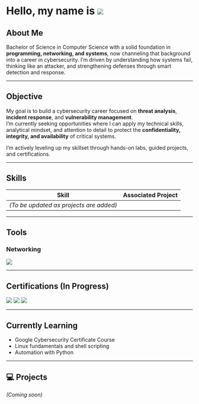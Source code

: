# Hello, my name is <a href="https://www.linkedin.com/in/tairiquedavis/"> <img src="https://img.shields.io/badge/-Tairique Davis-0072b1?&style=for-the-badge&logo=linkedin&logoColor=white" />
</a>

##  About Me      
Bachelor of Science in Computer Science with a solid foundation in **programming, networking, and systems**, now channeling that background into a career in cybersecurity.  I’m driven by understanding how systems fail, thinking like an attacker, and strengthening defenses through smart detection and response.

---

##  Objective

My goal is to build a cybersecurity career focused on **threat analysis**, **incident response**, and **vulnerability management**.  
I’m currently seeking opportunities where I can apply my technical skills, analytical mindset, and attention to detail to protect the **confidentiality, integrity, and availability** of critical systems.

I’m actively leveling up my skillset through hands-on labs, guided projects, and certifications.

---

##  Skills

| Skill | Associated Project |
|-------|--------------------|
| *(To be updated as projects are added)* | |

---

##  Tools

### Networking
<div>
    <img src="https://img.shields.io/badge/-Wireshark-1679A7?&style=for-the-badge&logo=Wireshark&logoColor=white" />
</div>

---

##  Certifications (In Progress)

<div>
<img src="https://img.shields.io/badge/-Security%2B-FF0000?&style=for-the-badge&logo=CompTIA&logoColor=white" />
<img src="https://img.shields.io/badge/-Google%20Cybersecurity%20Certificate-4285F4?&style=for-the-badge&logo=Google&logoColor=white" />
<img src="https://img.shields.io/badge/-ISC2%20CC-00A67E?&style=for-the-badge&logo=ISC2&logoColor=white" />
</div>

---
## Currently Learning
- Google Cybersecurity Certificate Course
- Linux fundamentals and shell scripting  
- Automation with Python

---

## 💻 Projects
*(Coming soon)*
